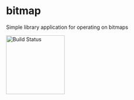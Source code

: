bitmap
======

Simple library application for operating on bitmaps

[<img src="http://quickcheck-ci.com/p/efcasado/bitmap.png" alt="Build Status" width="160px">](http://quickcheck-ci.com/p/efcasado/bitmap)
